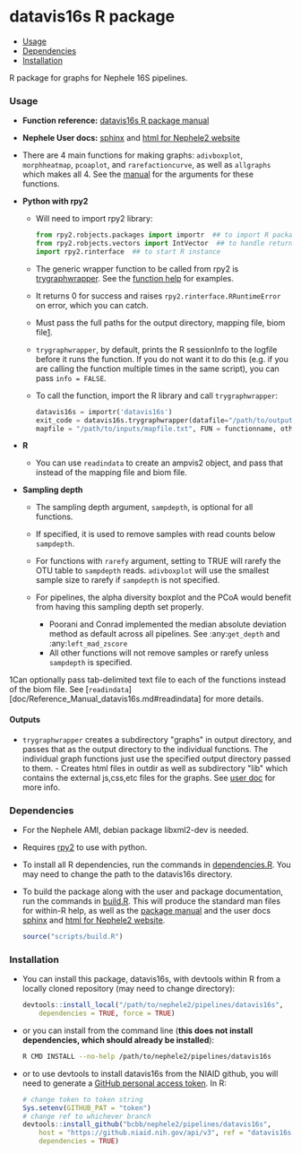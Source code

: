 datavis16s R package
================

-   [Usage](#usage)
-   [Dependencies](#dependencies)
-   [Installation](#installation)

R package for graphs for Nephele 16S pipelines.

### Usage

-   **Function reference:** [datavis16s R package manual](doc/Reference_Manual_datavis16s.md)
-   **Nephele User docs:** [sphinx](datavis16s.user_doc.html) and [html for Nephele2 website](https://github.niaid.nih.gov/bcbb/nephele2/blob/master/pipelines/datavis16s/doc/datavis16s_pipeline.html)
-   There are 4 main functions for making graphs: `adivboxplot`, `morphheatmap`, `pcoaplot`, and `rarefactioncurve`, as well as `allgraphs` which makes all 4. See the [manual](doc/Reference_Manual_datavis16s.md) for the arguments for these functions.
-   **Python with rpy2**
    -   Will need to import rpy2 library:

        ``` python
        from rpy2.robjects.packages import importr  ## to import R package
        from rpy2.robjects.vectors import IntVector  ## to handle return values
        import rpy2.rinterface  ## to start R instance
        ```

    -   The generic wrapper function to be called from rpy2 is [trygraphwrapper](doc/Reference_Manual_datavis16s.md#trygraphwrapper). See the [function help](doc/Reference_Manual_datavis16s.md#trygraphwrapper) for examples.
    -   It returns 0 for success and raises `rpy2.rinterface.RRuntimeError` on error, which you can catch.
    -   Must pass the full paths for the output directory, mapping file, biom file[1](#fn1).
    -   `trygraphwrapper`, by default, prints the R sessionInfo to the logfile before it runs the function. If you do not want it to do this (e.g. if you are calling the function multiple times in the same script), you can pass `info = FALSE`.
    -   To call the function, import the R library and call `trygraphwrapper`:

        ``` python
        datavis16s = importr('datavis16s')
        exit_code = datavis16s.trygraphwrapper(datafile="/path/to/outputs/out.biom", outdir="/path/to/outputs/", 
        mapfile = "/path/to/inputs/mapfile.txt", FUN = functionname, otherarguments_for_functionname)
        ```

-   **R**
    -   You can use `readindata` to create an ampvis2 object, and pass that instead of the mapping file and biom file.
-   **Sampling depth**
    -   The sampling depth argument, `sampdepth`, is optional for all functions.
    -   If specified, it is used to remove samples with read counts below `sampdepth`.
    -   For functions with `rarefy` argument, setting to TRUE will rarefy the OTU table to `sampdepth` reads. `adivboxplot` will use the smallest sample size to rarefy if `sampdepth` is not specified.

    -   For pipelines, the alpha diversity boxplot and the PCoA would benefit from having this sampling depth set properly.
        -   Poorani and Conrad implemented the median absolute deviation method as default across all pipelines. See :any:`get_depth` and :any:`left_mad_zscore`
        -   All other functions will not remove samples or rarefy unless `sampdepth` is specified.

1Can optionally pass tab-delimited text file to each of the functions instead of the biom file. See \[`readindata`\]\[doc/Reference\_Manual\_datavis16s.md\#readindata\] for more details.

#### Outputs

-   `trygraphwrapper` creates a subdirectory "graphs" in output directory, and passes that as the output directory to the individual functions. The individual graph functions just use the specified output directory passed to them. - Creates html files in outdir as well as subdirectory "lib" which contains the external js,css,etc files for the graphs. See [user doc](https://github.niaid.nih.gov/bcbb/nephele2/blob/master/pipelines/datavis16s/doc/user_doc.md) for more info.

### Dependencies

-   For the Nephele AMI, debian package libxml2-dev is needed.
-   Requires [rpy2](https://rpy2.bitbucket.io) to use with python.
-   To install all R dependencies, run the commands in [dependencies.R](scripts/dependencies.R). You may need to change the path to the datavis16s directory.
-   To build the package along with the user and package documentation, run the commands in [build.R](scripts/build.R). This will produce the standard man files for within-R help, as well as the [package manual](doc/Reference_Manual_datavis16s.md) and the user docs [sphinx](datavis16s.user_doc.html) and [html for Nephele2 website](https://github.niaid.nih.gov/bcbb/nephele2/blob/master/pipelines/datavis16s/doc/datavis16s_pipeline.html).

    ``` r
    source("scripts/build.R")
    ```

### Installation

-   You can install this package, datavis16s, with devtools within R from a locally cloned repository (may need to change directory):

    ``` r
    devtools::install_local("/path/to/nephele2/pipelines/datavis16s", 
        dependencies = TRUE, force = TRUE)
    ```

-   or you can install from the command line (**this does not install dependencies, which should already be installed**):

    ``` bash
    R CMD INSTALL --no-help /path/to/nephele2/pipelines/datavis16s
    ```

-   or to use devtools to install datavis16s from the NIAID github, you will need to generate a [GitHub personal access token](https://help.github.com/articles/creating-a-personal-access-token-for-the-command-line/). In R:

    ``` r
    # change token to token string
    Sys.setenv(GITHUB_PAT = "token")
    # change ref to whichever branch
    devtools::install_github("bcbb/nephele2/pipelines/datavis16s", 
        host = "https://github.niaid.nih.gov/api/v3", ref = "datavis16s", 
        dependencies = TRUE)
    ```
